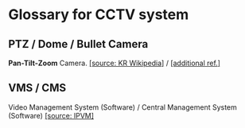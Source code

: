# Glossary for CCTV system


## PTZ / Dome / Bullet Camera    

**Pan-Tilt-Zoom** Camera. [[source: KR Wikipedia]](https://ko.wikipedia.org/wiki/%ED%8C%AC-%ED%8B%B8%ED%8A%B8-%EC%A4%8C_%EC%B9%B4%EB%A9%94%EB%9D%BC) / [[additional ref.]](https://www.securityinstrument.com/bullet-dome-ptz-cameras-whats-difference/)  

## VMS / CMS

Video Management System (Software) / Central Management System (Software) [[source: IPVM]](https://ipvm.com/reports/vms-vs-cms)  

